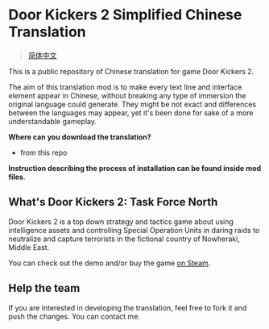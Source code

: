 # Door Kickers 2 Simplified Chinese Translation

>[简体中文](https://github.com/53ndC0r30n1y/DK2_zh_CN/raw/master/ReadMe/README.zh_CN.md)

This is a public repository of Chinese translation for game Door Kickers 2.

The aim of this translation mod is to make every text line and interface element appear in Chinese, without breaking any type of immersion the original language could generate. They might be not exact and differences between the languages may appear, yet it's been done for sake of a more understandable gameplay.

**Where can you download the translation?**

- from this repo

**Instruction describing the process of installation can be found inside mod files**.

## What's Door Kickers 2: Task Force North
Door Kickers 2 is a top down strategy and tactics game about using intelligence assets and controlling Special Operation Units in daring raids to neutralize and capture terrorists in the fictional country of Nowheraki, Middle East.

You can check out the demo and/or buy the game [on Steam](https://store.steampowered.com/app/1239080/Door_Kickers_2_Task_Force_North/).

## Help the team
If you are interested in developing the translation, feel free to fork it and push the changes. You can contact me.

